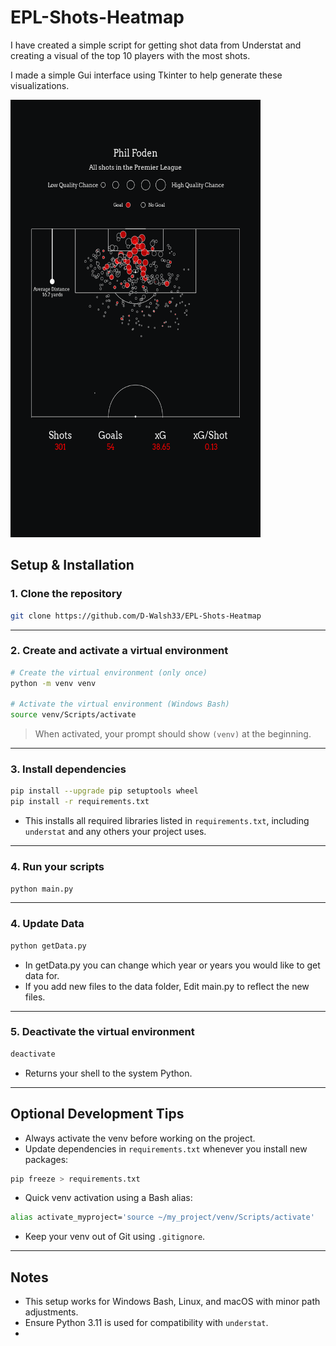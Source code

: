 # EPL-Shots-Heatmap

I have created a simple script for getting shot data from Understat and creating a visual of the top 10 players with the most shots.

I made a simple Gui interface using Tkinter to help generate these visualizations.

<img src='./fodenAllShots.png' height='700' width='400'>

## Setup & Installation

### 1. Clone the repository

```bash
git clone https://github.com/D-Walsh33/EPL-Shots-Heatmap
```

---

### 2. Create and activate a virtual environment

```bash
# Create the virtual environment (only once)
python -m venv venv

# Activate the virtual environment (Windows Bash)
source venv/Scripts/activate
```

> When activated, your prompt should show `(venv)` at the beginning.

---

### 3. Install dependencies

```bash
pip install --upgrade pip setuptools wheel
pip install -r requirements.txt
```

- This installs all required libraries listed in `requirements.txt`, including `understat` and any others your project uses.

---

### 4. Run your scripts

```bash
python main.py
```

---

### 4. Update Data

```bash
python getData.py
```

- In getData.py you can change which year or years you would like to get data for.
- If you add new files to the data folder, Edit main.py to reflect the new files.

---

### 5. Deactivate the virtual environment

```bash
deactivate
```

- Returns your shell to the system Python.

---

## Optional Development Tips

- Always activate the venv before working on the project.
- Update dependencies in `requirements.txt` whenever you install new packages:

```bash
pip freeze > requirements.txt
```

- Quick venv activation using a Bash alias:

```bash
alias activate_myproject='source ~/my_project/venv/Scripts/activate'
```

- Keep your venv out of Git using `.gitignore`.

---

## Notes

- This setup works for Windows Bash, Linux, and macOS with minor path adjustments.
- Ensure Python 3.11 is used for compatibility with `understat`.
-
